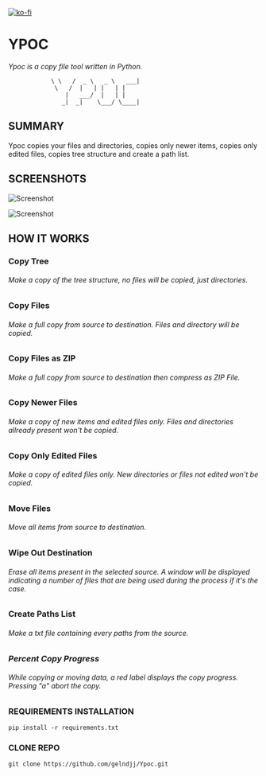 [![ko-fi](https://ko-fi.com/img/githubbutton_sm.svg)](https://ko-fi.com/Z8Z6KMSBT)

# YPOC
_Ypoc is a copy file tool written in Python._

```
			\ \   /  _ \   _ \   ___| 
			 \   /  |   | |   | |     
			    |   ___/  |   | |     
			   _|  _|    \___/ \____| 

```
## SUMMARY
Ypoc copies your files and directories, copies only newer items, copies only edited files, copies tree structure and create a path list.

## SCREENSHOTS

![Screenshot](https://github.com/gelndjj/Ycop/blob/main/img/main_win.png)

![Screenshot](https://github.com/gelndjj/Ycop/blob/main/img/main_copying.png)

## HOW IT WORKS 

### Copy Tree
###### Make a copy of the tree structure, no files will be copied, just directories.

### Copy Files 
###### Make a full copy from source to destination. Files and directory will be copied.

### Copy Files as ZIP
###### Make a full copy from source to destination then compress as ZIP File.

### Copy Newer Files
###### Make a copy of new items and edited files only. Files and directories allready present won't be copied.

### Copy Only Edited Files
###### Make a copy of edited files only. New directories or files not edited won't be copied.

### Move Files
###### Move all items from source to destination.

### Wipe Out Destination
###### Erase all items present in the selected source. A window will be displayed indicating a number of files that are being used during the process if it's the case.

### Create Paths List
###### Make a txt file containing every paths from the source.

### _Percent Copy Progress_
###### While copying or moving data, a red label displays the copy progress. Pressing "a" abort the copy.


### REQUIREMENTS INSTALLATION
```
pip install -r requirements.txt
```
### CLONE REPO

```
git clone https://github.com/gelndjj/Ypoc.git
```

